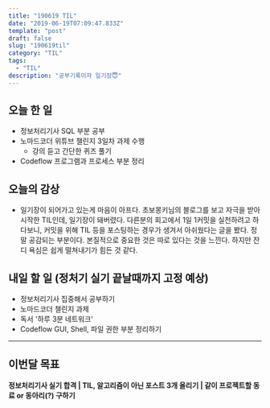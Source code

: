 ```yaml
---
title: "190619 TIL"
date: "2019-06-19T07:09:47.833Z"
template: "post"
draft: false
slug: "190619til"
category: "TIL"
tags:
  - "TIL"
description: "공부기록이자 일기장😇"
---
```


## 오늘 한 일

- 정보처리기사 SQL 부분 공부
- 노마드코더 위튜브 챌린지 3일차 과제 수행
  - 강의 듣고 간단한 퀴즈 풀기
- Codeflow 프로그램과 프로세스 부분 정리

## 오늘의 감상

- 일기장이 되어가고 있는게 마음이 아프다. 초보몽키님의 블로그를 보고 자극을 받아 시작한 TIL인데, 일기장이 돼버렸다. 다른분의 회고에서 1일 1커밋을 실천하려고 하다보니, 커밋을 위해 TIL 등을 포스팅하는 경우가 생겨서 아쉬웠다는 글을 봤다. 정말 공감되는 부분이다. 본질적으로 중요한 것은 따로 있다는 것을 느낀다. 하지만 잔디 욕심은 쉽게 떨쳐내기가 힘든 것 같다.

## 내일 할 일 (정처기 실기 끝날때까지 고정 예상)

- 정보처리기사 집중해서 공부하기
- 노마드코더 챌린지 과제
- 독서 '하루 3분 네트워크'
- Codeflow GUI, Shell, 파일 권한 부분 정리하기

---

## 이번달 목표

**정보처리기사 실기 합격 | TIL, 알고리즘이 아닌 포스트 3개 올리기 | 같이 프로젝트할 동료 or 동아리(?) 구하기**